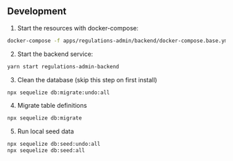 <!-- gitbook-ignore -->

## Development

1. Start the resources with docker-compose:

```bash
docker-compose -f apps/regulations-admin/backend/docker-compose.base.yml -f apps/regulations-admin/backend/docker-compose.dev.yml up
```

2. Start the backend service:

```bash
yarn start regulations-admin-backend
```

3. Clean the database (skip this step on first install)

```bash
npx sequelize db:migrate:undo:all
```

4. Migrate table definitions

```bash
npx sequelize db:migrate
```

5. Run local seed data

```bash
npx sequelize db:seed:undo:all
npx sequelize db:seed:all
```

